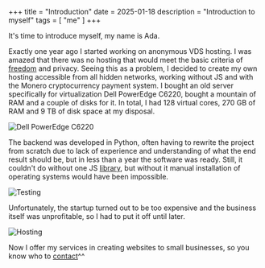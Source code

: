 +++
title = "Introduction"
date = 2025-01-18
description = "Introduction to myself"
tags = [
    "me"
]
+++

It's time to introduce myself, my name is Ada.

Exactly one year ago I started working on anonymous VDS hosting. I was amazed that there was no hosting that would meet the basic criteria of [freedom](https://www.gnu.org/philosophy/free-sw.html) and privacy. Seeing this as a problem, I decided to create my own hosting accessible from all hidden networks, working without JS and with the Monero cryptocurrency payment system. I bought an old server specifically for virtualization Dell PowerEdge C6220, bought a mountain of RAM and a couple of disks for it. In total, I had 128 virtual cores, 270 GB of RAM and 9 TB of disk space at my disposal.

![Dell PowerEdge C6220](/images/server1.webp)

The backend was developed in Python, often having to rewrite the project from scratch due to lack of experience and understanding of what the end result should be, but in less than a year the software was ready. Still, it couldn't do without one JS [library](https://novnc.com/info.html), but without it manual installation of operating systems would have been impossible.

![Testing](/images/server2.webp)

Unfortunately, the startup turned out to be too expensive and the business itself was unprofitable, so I had to put it off until later.

![Hosting](/images/hosting.webp)

Now I offer my services in creating websites to small businesses, so you know who to [contact](/contacts)^^
